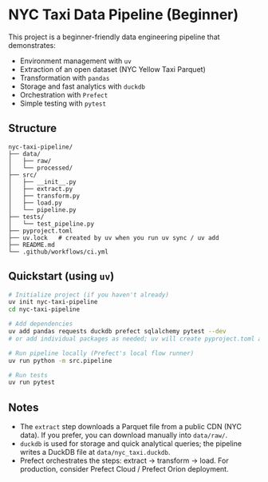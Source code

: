 
# NYC Taxi Data Pipeline (Beginner)

This project is a beginner-friendly data engineering pipeline that demonstrates:
- Environment management with `uv`
- Extraction of an open dataset (NYC Yellow Taxi Parquet)
- Transformation with `pandas`
- Storage and fast analytics with `duckdb`
- Orchestration with `Prefect`
- Simple testing with `pytest`

## Structure
```
nyc-taxi-pipeline/
├── data/
│   ├── raw/
│   └── processed/
├── src/
│   ├── __init__.py
│   ├── extract.py
│   ├── transform.py
│   ├── load.py
│   └── pipeline.py
├── tests/
│   └── test_pipeline.py
├── pyproject.toml
├── uv.lock   # created by uv when you run uv sync / uv add
├── README.md
└── .github/workflows/ci.yml
```

## Quickstart (using `uv`)
```bash
# Initialize project (if you haven't already)
uv init nyc-taxi-pipeline
cd nyc-taxi-pipeline

# Add dependencies
uv add pandas requests duckdb prefect sqlalchemy pytest --dev
# or add individual packages as needed; uv will create pyproject.toml and uv.lock

# Run pipeline locally (Prefect's local flow runner)
uv run python -m src.pipeline

# Run tests
uv run pytest
```

## Notes
- The `extract` step downloads a Parquet file from a public CDN (NYC data). If you prefer, you can download manually into `data/raw/`.
- `duckdb` is used for storage and quick analytical queries; the pipeline writes a DuckDB file at `data/nyc_taxi.duckdb`.
- Prefect orchestrates the steps: extract -> transform -> load. For production, consider Prefect Cloud / Prefect Orion deployment.
